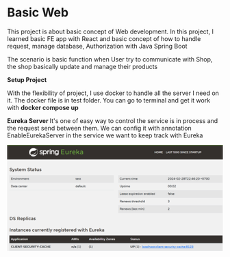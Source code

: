 # Basic Web

This project is about basic concept of Web development. In this project, I learned basic FE app with React and basic concept of how to handle request, manage database, Authorization with Java Spring Boot

The scenario is basic function when User try to communicate with Shop, the shop basically update and manage their products 


<b> Setup Project</b>

With the flexibility of project, I use docker to handle all the server I need on it. The docker file is in test folder.
You can go to terminal and get it work with <b>docker compose up</b>


<b> Eureka Server </b>
It's one of easy way to control the service is in process and the request send between them. We can config it with annotation EnableEurekaServer in the service we want to keep track with Eureka

![alt text](image.png)

